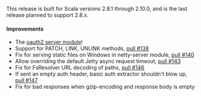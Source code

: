 This release is built for Scala versions 2.8.1 through 2.10.0, and is
the last release planned to support 2.8.x.

#### Improvements

* The [oauth2 server module][oauth2]!
* Support for PATCH, LINK, UNLINK methods, [pull #138][138]
* Fix for serving static files on Windows in netty-server module, [pull #140][140]
* Allow overriding the default Jetty async request timeout, [pull #143][143]
* Fix for FsResolver URL decoding of paths, [pull #146][146]
* If sent an empty auth header, basic auth extractor shouldn't blow up, [pull #147][147]
* Fix for bad responses when gzip-encoding and response body is empty

[oauth2]: https://github.com/unfiltered/unfiltered/tree/master/oauth2
[138]: https://github.com/unfiltered/unfiltered/pull/138
[140]: https://github.com/unfiltered/unfiltered/pull/140
[143]: https://github.com/unfiltered/unfiltered/pull/143
[146]: https://github.com/unfiltered/unfiltered/pull/146
[147]: https://github.com/unfiltered/unfiltered/pull/147
